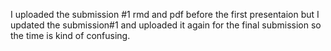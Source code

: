 I uploaded the submission #1 rmd and pdf before the first presentaion but I updated the submission#1 and uploaded it again for the final submission so the time is kind of confusing.
